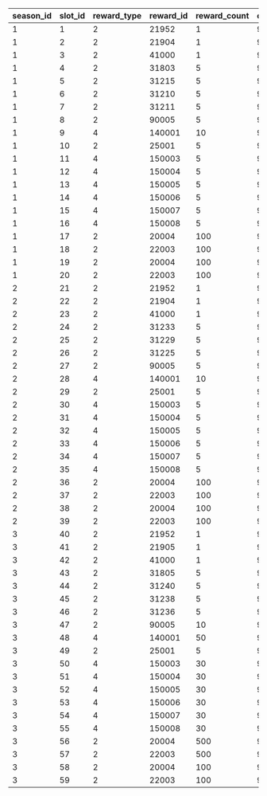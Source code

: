 |season_id|slot_id|reward_type|reward_id|reward_count|currency_id|price|stock|
| --- | --- | --- | --- | --- | --- | --- | --- |
|1|1|2|21952|1|96001|20000|1|
|1|2|2|21904|1|96001|10000|1|
|1|3|2|41000|1|96001|10000|1|
|1|4|2|31803|5|96001|2000|5|
|1|5|2|31215|5|96001|1500|5|
|1|6|2|31210|5|96001|1500|5|
|1|7|2|31211|5|96001|1500|5|
|1|8|2|90005|5|96001|1250|10|
|1|9|4|140001|10|96001|500|20|
|1|10|2|25001|5|96001|500|10|
|1|11|4|150003|5|96001|100|5|
|1|12|4|150004|5|96001|130|5|
|1|13|4|150005|5|96001|150|5|
|1|14|4|150006|5|96001|180|5|
|1|15|4|150007|5|96001|200|5|
|1|16|4|150008|5|96001|230|5|
|1|17|2|20004|100|96001|500|5|
|1|18|2|22003|100|96001|200|5|
|1|19|2|20004|100|96001|1000|0|
|1|20|2|22003|100|96001|400|0|
|2|21|2|21952|1|96002|20000|1|
|2|22|2|21904|1|96002|10000|1|
|2|23|2|41000|1|96002|10000|1|
|2|24|2|31233|5|96002|1500|5|
|2|25|2|31229|5|96002|1500|5|
|2|26|2|31225|5|96002|1500|5|
|2|27|2|90005|5|96002|1250|10|
|2|28|4|140001|10|96002|500|20|
|2|29|2|25001|5|96002|500|10|
|2|30|4|150003|5|96002|100|5|
|2|31|4|150004|5|96002|130|5|
|2|32|4|150005|5|96002|150|5|
|2|33|4|150006|5|96002|180|5|
|2|34|4|150007|5|96002|200|5|
|2|35|4|150008|5|96002|230|5|
|2|36|2|20004|100|96002|500|5|
|2|37|2|22003|100|96002|200|5|
|2|38|2|20004|100|96002|1000|0|
|2|39|2|22003|100|96002|400|0|
|3|40|2|21952|1|96003|20000|1|
|3|41|2|21905|1|96003|10000|1|
|3|42|2|41000|1|96003|10000|1|
|3|43|2|31805|5|96003|2000|5|
|3|44|2|31240|5|96003|1500|5|
|3|45|2|31238|5|96003|1500|5|
|3|46|2|31236|5|96003|1500|5|
|3|47|2|90005|10|96003|2500|5|
|3|48|4|140001|50|96003|2500|5|
|3|49|2|25001|5|96003|500|5|
|3|50|4|150003|30|96003|500|5|
|3|51|4|150004|30|96003|650|5|
|3|52|4|150005|30|96003|750|5|
|3|53|4|150006|30|96003|900|5|
|3|54|4|150007|30|96003|1000|5|
|3|55|4|150008|30|96003|1150|5|
|3|56|2|20004|500|96003|2500|5|
|3|57|2|22003|500|96003|1000|5|
|3|58|2|20004|100|96003|1000|0|
|3|59|2|22003|100|96003|400|0|